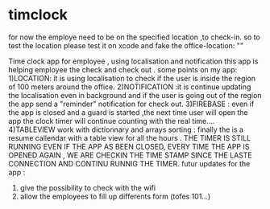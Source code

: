 # timclock
 for now the employe need to be on the specified location ,to check-in.
 so to test the location please test it on xcode and fake the office-location:
 "<wpt lat="32.3247551" lon="34.9238288">"
  

Time clock app for employee , using localisation and notification this app is helping employee the check and check out . 
some points on my app:  
1)LOCATION: it is using localisation to check if the user is inside the region of 100 meters around the office. 
2)NOTIFICATION :it is continue updating the localisation even in background and if the user is going out of the region the app send a "reminder" notification for check out. 
3)FIREBASE : even if the app is closed and a guard is started ,the next time user will open the app the clock timer will continue counting with the real time.... 
4)TABLEVIEW work with dictionnary and arrays sorting : finally the is a resume callendar with a table view for all the hours . 
THE TIMER IS STILL RUNNING EVEN IF THE APP AS BEEN CLOSED, EVERY TIME THE APP IS OPENED AGAIN , 
WE ARE CHECKIN THE TIME STAMP SINCE THE LASTE CONNECTION AND CONTINU RUNNIG THE TIMER.
futur updates for the app :  
1) give the possibility to check with the wifi 
2) allow the employees to fill up differents form (tofes 101...)

